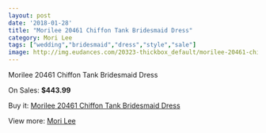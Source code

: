 ```yaml
---
layout: post
date: '2018-01-28'
title: "Morilee 20461 Chiffon Tank Bridesmaid Dress"
category: Mori Lee
tags: ["wedding","bridesmaid","dress","style","sale"]
image: http://img.eudances.com/20323-thickbox_default/morilee-20461-chiffon-tank-bridesmaid-dress.jpg
---
```

Morilee 20461 Chiffon Tank Bridesmaid Dress

On Sales: **$443.99**
<a href="https://www.eudances.com/en/mori-lee/6094-morilee-20461-chiffon-tank-bridesmaid-dress.html"><amp-img layout="responsive" width="600" height="600" src="//img.eudances.com/20323-thickbox_default/morilee-20461-chiffon-tank-bridesmaid-dress.jpg" alt="Morilee 20461 Chiffon Tank Bridesmaid Dress 0" /></a>
<a href="https://www.eudances.com/en/mori-lee/6094-morilee-20461-chiffon-tank-bridesmaid-dress.html"><amp-img layout="responsive" width="600" height="600" src="//img.eudances.com/20325-thickbox_default/morilee-20461-chiffon-tank-bridesmaid-dress.jpg" alt="Morilee 20461 Chiffon Tank Bridesmaid Dress 1" /></a>
<a href="https://www.eudances.com/en/mori-lee/6094-morilee-20461-chiffon-tank-bridesmaid-dress.html"><amp-img layout="responsive" width="600" height="600" src="//img.eudances.com/20324-thickbox_default/morilee-20461-chiffon-tank-bridesmaid-dress.jpg" alt="Morilee 20461 Chiffon Tank Bridesmaid Dress 2" /></a>

Buy it: [Morilee 20461 Chiffon Tank Bridesmaid Dress](https://www.eudances.com/en/mori-lee/6094-morilee-20461-chiffon-tank-bridesmaid-dress.html "Morilee 20461 Chiffon Tank Bridesmaid Dress")

View more: [Mori Lee](https://www.eudances.com/en/65-mori-lee "Mori Lee")